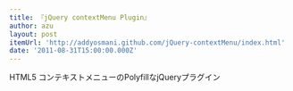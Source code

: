 ```yaml
---
title: 『jQuery contextMenu Plugin』
author: azu
layout: post
itemUrl: 'http://addyosmani.github.com/jQuery-contextMenu/index.html'
date: '2011-08-31T15:00:00.000Z'
---
```

HTML5 コンテキストメニューのPolyfillなjQueryプラグイン
